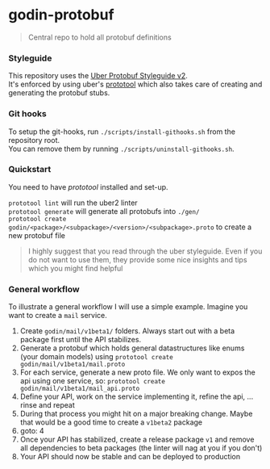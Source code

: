 # godin-protobuf
 > Central repo to hold all protobuf definitions 
 
### Styleguide

This repository uses the [Uber Protobuf Styleguide v2](https://github.com/uber/prototool/blob/dev/style/README.md).  
It's enforced by using uber's [prototool](https://github.com/uber/prototool) which also takes care of creating
and generating the protobuf stubs.

### Git hooks
To setup the git-hooks, run `./scripts/install-githooks.sh` from the repository root.  
You can remove them by running `./scripts/uninstall-githooks.sh`.

### Quickstart
You need to have *prototool* installed and set-up.

`prototool lint` will run the uber2 linter  
`prototool generate` will generate all protobufs into `./gen/`  
`prototool create godin/<package>/<subpackage>/<version>/<subpackage>.proto` to create a new protobuf file  

> I highly suggest that you read through the uber styleguide. Even if you do not want to use them, they
provide some nice insights and tips which you might find helpful


### General workflow
To illustrate a general workflow I will use a simple example.
Imagine you want to create a `mail` service. 


1) Create `godin/mail/v1beta1/` folders. Always start out with a beta package first until the API stabilizes.
2) Generate a protobuf which holds general datastructures like enums (your domain models) using `prototool create godin/mail/v1beta1/mail.proto`
3) For each service, generate a new proto file. We only want to expos the api using one service, so: `prototool create godin/mail/v1beta1/mail_api.proto`
4) Define your API, work on the service implementing it, refine the api, ... rinse and repeat
5) During that process you might hit on a major breaking change. Maybe that would be a good time to create a `v1beta2` package
6) goto: 4
7) Once your API has stabilized, create a release package `v1` and remove all dependencies to beta packages (the linter will nag at you if you don't)
8) Your API should now be stable and can  be deployed to production
